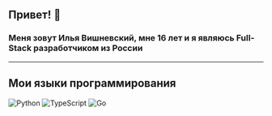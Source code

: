 ## Привет! 👋
### Меня зовут Илья Вишневский, мне 16 лет и я являюсь Full-Stack разработчиком из России

------------

## Мои языки программирования

![Python](https://img.shields.io/badge/python-3670A0?style=for-the-badge&logo=python&logoColor=ffdd54) ![TypeScript](https://img.shields.io/badge/typescript-%23007ACC.svg?style=for-the-badge&logo=typescript&logoColor=white) ![Go](https://img.shields.io/badge/go-%2300ADD8.svg?style=for-the-badge&logo=go&logoColor=white)
